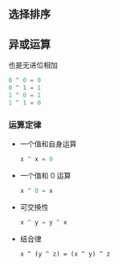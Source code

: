 ## 选择排序







## 异或运算

也是无进位相加

```go
0 ^ 0 = 0
0 ^ 1 = 1
1 ^ 0 = 1
1 ^ 1 = 0
```

### 运算定律

* 一个值和自身运算

  ```go
  x ^ x = 0
  ```

* 一个值和 0 运算

  ```go
  x ^ 0 = x
  ```

* 可交换性

  ```go
  x ^ y = y ^ x
  ```

* 结合律

  ```
  x ^ (y ^ z) = (x ^ y) ^ z
  ```